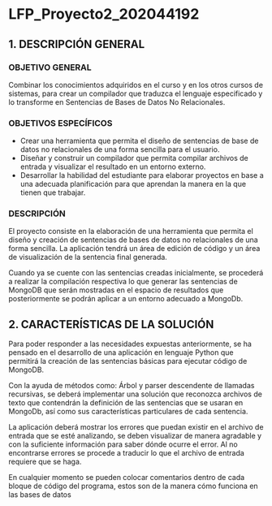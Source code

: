 # LFP_Proyecto2_202044192

## 1. DESCRIPCIÓN GENERAL

### OBJETIVO GENERAL

Combinar los conocimientos adquiridos en el curso y en los otros cursos de sistemas, para
crear un compilador que traduzca el lenguaje especificado y lo transforme en Sentencias de
Bases de Datos No Relacionales.

### OBJETIVOS ESPECÍFICOS

- Crear una herramienta que permita el diseño de sentencias de base de datos no
  relacionales de una forma sencilla para el usuario.
- Diseñar y construir un compilador que permita compilar archivos de entrada y
  visualizar el resultado en un entorno externo.
- Desarrollar la habilidad del estudiante para elaborar proyectos en base a una adecuada
  planificación para que aprendan la manera en la que tienen que trabajar.

### DESCRIPCIÓN

El proyecto consiste en la elaboración de una herramienta que permita el diseño y creación
de sentencias de bases de datos no relacionales de una forma sencilla. La aplicación tendrá
un área de edición de código y un área de visualización de la sentencia final generada.

Cuando ya se cuente con las sentencias creadas inicialmente, se procederá a realizar la
compilación respectiva lo que generar las sentencias de MongoDB que serán mostradas en el
espacio de resultados que posteriormente se podrán aplicar a un entorno adecuado a
MongoDb.

## 2. CARACTERÍSTICAS DE LA SOLUCIÓN

Para poder responder a las necesidades expuestas anteriormente, se ha pensado en el
desarrollo de una aplicación en lenguaje Python que permitirá la creación de las sentencias
básicas para ejecutar código de MongoDB.

Con la ayuda de métodos como: Árbol y parser descendente de llamadas recursivas, se deberá
implementar una solución que reconozca archivos de texto que contendrán la definición de
las sentencias que se usaran en MongoDb, así como sus características particulares de cada
sentencia.

La aplicación deberá mostrar los errores que puedan existir en el archivo de entrada que se
esté analizando, se deben visualizar de manera agradable y con la suficiente información para
saber dónde ocurre el error. Al no encontrarse errores se procede a traducir lo que el archivo
de entrada requiere que se haga.

En cualquier momento se pueden colocar comentarios dentro de cada bloque de código del
programa, estos son de la manera cómo funciona en las bases de datos
